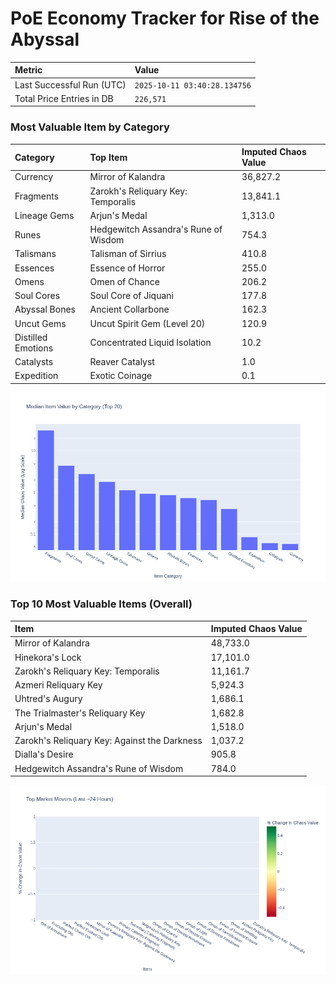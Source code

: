 # PoE Economy Tracker for Rise of the Abyssal

<!-- START_MAINTENANCE -->
| Metric | Value |
|:---|:---|
| Last Successful Run (UTC) | `2025-10-11 03:40:28.134756` |
| Total Price Entries in DB | `226,571` |

<!-- END_MAINTENANCE -->

<!-- START_DATAFRAME_DEBUG -->
<!-- END_DATAFRAME_DEBUG -->

<!-- START_CATEGORY_ANALYSIS -->
### Most Valuable Item by Category
| Category | Top Item | Imputed Chaos Value |
| :--- | :--- | :--- |
| Currency | Mirror of Kalandra | 36,827.2 |
| Fragments | Zarokh's Reliquary Key: Temporalis | 13,841.1 |
| Lineage Gems | Arjun's Medal | 1,313.0 |
| Runes | Hedgewitch Assandra's Rune of Wisdom | 754.3 |
| Talismans | Talisman of Sirrius | 410.8 |
| Essences | Essence of Horror | 255.0 |
| Omens | Omen of Chance | 206.2 |
| Soul Cores | Soul Core of Jiquani | 177.8 |
| Abyssal Bones | Ancient Collarbone | 162.3 |
| Uncut Gems | Uncut Spirit Gem (Level 20) | 120.9 |
| Distilled Emotions | Concentrated Liquid Isolation | 10.2 |
| Catalysts | Reaver Catalyst | 1.0 |
| Expedition | Exotic Coinage | 0.1 |


![Category Analysis Chart](charts/category_analysis.png)
<!-- END_ANALYSIS -->

<!-- START_ANALYSIS -->
### Top 10 Most Valuable Items (Overall)
| Item | Imputed Chaos Value |
| :--- | :--- |
| Mirror of Kalandra | 48,733.0 |
| Hinekora's Lock | 17,101.0 |
| Zarokh's Reliquary Key: Temporalis | 11,161.7 |
| Azmeri Reliquary Key | 5,924.3 |
| Uhtred's Augury | 1,686.1 |
| The Trialmaster's Reliquary Key | 1,682.8 |
| Arjun's Medal | 1,518.0 |
| Zarokh's Reliquary Key: Against the Darkness | 1,037.2 |
| Dialla's Desire | 905.8 |
| Hedgewitch Assandra's Rune of Wisdom | 784.0 |


![Market Movers Chart](charts/market_movers.png)
<!-- END_ANALYSIS -->
